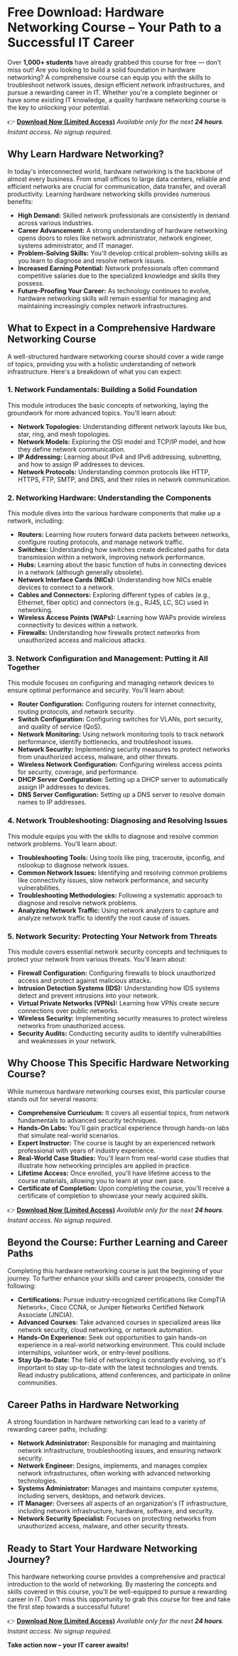 # Free Download: Hardware Networking Course – Your Path to a Successful IT Career

Over **1,000+ students** have already grabbed this course for free — don’t miss out!
Are you looking to build a solid foundation in hardware networking? A comprehensive course can equip you with the skills to troubleshoot network issues, design efficient network infrastructures, and pursue a rewarding career in IT. Whether you're a complete beginner or have some existing IT knowledge, a quality hardware networking course is the key to unlocking your potential.

👉 **[Download Now (Limited Access)](https://udemywork.com/hardware-networking-course)**
_Available only for the next **24 hours**. Instant access. No signup required._

## Why Learn Hardware Networking?

In today's interconnected world, hardware networking is the backbone of almost every business. From small offices to large data centers, reliable and efficient networks are crucial for communication, data transfer, and overall productivity. Learning hardware networking skills provides numerous benefits:

*   **High Demand:** Skilled network professionals are consistently in demand across various industries.
*   **Career Advancement:** A strong understanding of hardware networking opens doors to roles like network administrator, network engineer, systems administrator, and IT manager.
*   **Problem-Solving Skills:** You'll develop critical problem-solving skills as you learn to diagnose and resolve network issues.
*   **Increased Earning Potential:** Network professionals often command competitive salaries due to the specialized knowledge and skills they possess.
*   **Future-Proofing Your Career:** As technology continues to evolve, hardware networking skills will remain essential for managing and maintaining increasingly complex network infrastructures.

## What to Expect in a Comprehensive Hardware Networking Course

A well-structured hardware networking course should cover a wide range of topics, providing you with a holistic understanding of network infrastructure. Here's a breakdown of what you can expect:

### 1. Network Fundamentals: Building a Solid Foundation

This module introduces the basic concepts of networking, laying the groundwork for more advanced topics. You'll learn about:

*   **Network Topologies:** Understanding different network layouts like bus, star, ring, and mesh topologies.
*   **Network Models:** Exploring the OSI model and TCP/IP model, and how they define network communication.
*   **IP Addressing:** Learning about IPv4 and IPv6 addressing, subnetting, and how to assign IP addresses to devices.
*   **Network Protocols:** Understanding common protocols like HTTP, HTTPS, FTP, SMTP, and DNS, and their roles in network communication.

### 2. Networking Hardware: Understanding the Components

This module dives into the various hardware components that make up a network, including:

*   **Routers:** Learning how routers forward data packets between networks, configure routing protocols, and manage network traffic.
*   **Switches:** Understanding how switches create dedicated paths for data transmission within a network, improving network performance.
*   **Hubs:** Learning about the basic function of hubs in connecting devices in a network (although generally obsolete).
*   **Network Interface Cards (NICs):** Understanding how NICs enable devices to connect to a network.
*   **Cables and Connectors:** Exploring different types of cables (e.g., Ethernet, fiber optic) and connectors (e.g., RJ45, LC, SC) used in networking.
*   **Wireless Access Points (WAPs):** Learning how WAPs provide wireless connectivity to devices within a network.
*   **Firewalls:** Understanding how firewalls protect networks from unauthorized access and malicious attacks.

### 3. Network Configuration and Management: Putting it All Together

This module focuses on configuring and managing network devices to ensure optimal performance and security. You'll learn about:

*   **Router Configuration:** Configuring routers for internet connectivity, routing protocols, and network security.
*   **Switch Configuration:** Configuring switches for VLANs, port security, and quality of service (QoS).
*   **Network Monitoring:** Using network monitoring tools to track network performance, identify bottlenecks, and troubleshoot issues.
*   **Network Security:** Implementing security measures to protect networks from unauthorized access, malware, and other threats.
*   **Wireless Network Configuration:** Configuring wireless access points for security, coverage, and performance.
*   **DHCP Server Configuration:** Setting up a DHCP server to automatically assign IP addresses to devices.
*   **DNS Server Configuration:** Setting up a DNS server to resolve domain names to IP addresses.

### 4. Network Troubleshooting: Diagnosing and Resolving Issues

This module equips you with the skills to diagnose and resolve common network problems. You'll learn about:

*   **Troubleshooting Tools:** Using tools like ping, traceroute, ipconfig, and nslookup to diagnose network issues.
*   **Common Network Issues:** Identifying and resolving common problems like connectivity issues, slow network performance, and security vulnerabilities.
*   **Troubleshooting Methodologies:** Following a systematic approach to diagnose and resolve network problems.
*   **Analyzing Network Traffic:** Using network analyzers to capture and analyze network traffic to identify the root cause of issues.

### 5. Network Security: Protecting Your Network from Threats

This module covers essential network security concepts and techniques to protect your network from various threats. You'll learn about:

*   **Firewall Configuration:** Configuring firewalls to block unauthorized access and protect against malicious attacks.
*   **Intrusion Detection Systems (IDS):** Understanding how IDS systems detect and prevent intrusions into your network.
*   **Virtual Private Networks (VPNs):** Learning how VPNs create secure connections over public networks.
*   **Wireless Security:** Implementing security measures to protect wireless networks from unauthorized access.
*   **Security Audits:** Conducting security audits to identify vulnerabilities and weaknesses in your network.

## Why Choose This Specific Hardware Networking Course?

While numerous hardware networking courses exist, this particular course stands out for several reasons:

*   **Comprehensive Curriculum:** It covers all essential topics, from network fundamentals to advanced security techniques.
*   **Hands-On Labs:** You'll gain practical experience through hands-on labs that simulate real-world scenarios.
*   **Expert Instructor:** The course is taught by an experienced network professional with years of industry experience.
*   **Real-World Case Studies:** You'll learn from real-world case studies that illustrate how networking principles are applied in practice.
*   **Lifetime Access:** Once enrolled, you'll have lifetime access to the course materials, allowing you to learn at your own pace.
*   **Certificate of Completion:** Upon completing the course, you'll receive a certificate of completion to showcase your newly acquired skills.

👉 **[Download Now (Limited Access)](https://udemywork.com/hardware-networking-course)**
_Available only for the next **24 hours**. Instant access. No signup required._

## Beyond the Course: Further Learning and Career Paths

Completing this hardware networking course is just the beginning of your journey. To further enhance your skills and career prospects, consider the following:

*   **Certifications:** Pursue industry-recognized certifications like CompTIA Network+, Cisco CCNA, or Juniper Networks Certified Network Associate (JNCIA).
*   **Advanced Courses:** Take advanced courses in specialized areas like network security, cloud networking, or network automation.
*   **Hands-On Experience:** Seek out opportunities to gain hands-on experience in a real-world networking environment. This could include internships, volunteer work, or entry-level positions.
*   **Stay Up-to-Date:** The field of networking is constantly evolving, so it's important to stay up-to-date with the latest technologies and trends. Read industry publications, attend conferences, and participate in online communities.

## Career Paths in Hardware Networking

A strong foundation in hardware networking can lead to a variety of rewarding career paths, including:

*   **Network Administrator:** Responsible for managing and maintaining network infrastructure, troubleshooting issues, and ensuring network security.
*   **Network Engineer:** Designs, implements, and manages complex network infrastructures, often working with advanced networking technologies.
*   **Systems Administrator:** Manages and maintains computer systems, including servers, desktops, and network devices.
*   **IT Manager:** Oversees all aspects of an organization's IT infrastructure, including network infrastructure, hardware, software, and security.
*   **Network Security Specialist:** Focuses on protecting networks from unauthorized access, malware, and other security threats.

## Ready to Start Your Hardware Networking Journey?

This hardware networking course provides a comprehensive and practical introduction to the world of networking. By mastering the concepts and skills covered in this course, you'll be well-equipped to pursue a rewarding career in IT. Don't miss this opportunity to grab this course for free and take the first step towards a successful future!

👉 **[Download Now (Limited Access)](https://udemywork.com/hardware-networking-course)**
_Available only for the next **24 hours**. Instant access. No signup required._

**Take action now – your IT career awaits!**
